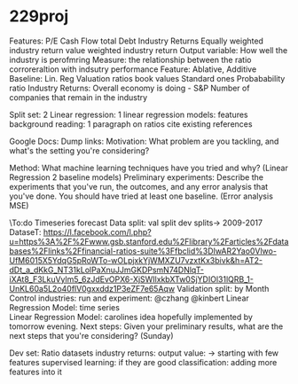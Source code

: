 # 229proj

Features: 
P/E 
Cash Flow total Debt
Industry Returns 
Equally weighted industry return 
value weighted industry return 
Output variable: How well the industry is perofmring 
Measure: the relationship between the ratio corroreraltion with indsutry performance
Feature: Ablative, Additive 
Baseline: Lin. Reg 
Valuation ratios 
book values 
Standard ones 
Probabability ratio 
Industry Returns: 
Overall economy is doing - S&P 
Number of companies that remain in the industry 

Split set: 
2 Linear regression: 
1 linear regression models: features 
background reading: 1 paragraph on ratios cite existing references 

Google Docs: Dump links: 
Motivation: What problem are you tackling, and what's the setting you're considering?

Method: What machine learning techniques have you tried and why? (Linear Regression 2 baseline models) 
Preliminary experiments: Describe the experiments that you've run, the outcomes, and any error analysis that you've done. You should have tried at least one baseline. (Error analysis MSE) 


\\To:do Timeseries forecast 
Data split: val split dev splits-> 2009-2017
DataseT: https://l.facebook.com/l.php?u=https%3A%2F%2Fwww.gsb.stanford.edu%2Flibrary%2Farticles%2Fdatabases%2Flinks%2Ffinancial-ratios-suite%3Ffbclid%3DIwAR2Yao0Vlwo-UfM6015X5YdqG5pRoWTo-wOLpjxkYjWMXZU7vzxtKx3bivk&h=AT2-dDt_a_dKkG_NT31kLolPaXnuJJmGKDPsmN74DNlqT-iXAt8_F3LkuVylm5_6zJdEvOPX6-XjSWIlxkbXTw0SjYDIOl31lQRB_1-UnKL60a5L2o40flV0gxxddz1P3eZF7e65Aqw 
Validation split:  by Month Control industries: run and experiment: 
@czhang 
@kinbert 
Linear Regression Model: time series  
Linear Regression Model: carolines idea 
hopefully implemented by tomorrow evening.
Next steps: Given your preliminary results, what are the next steps that you're considering? (Sunday) 

Dev set: 
Ratio datasets 
industry returns: output value: -> starting with few features 
supervised learning: 
if they are good classification: adding more features into it 
